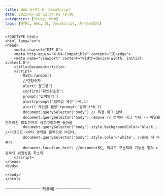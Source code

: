 ```yaml
---
title: Web 스터디-6. JavaScript
date: 2022-07-10 12:34:01 +9:00
categories: [Study, Web]
tags: [HTML, Web, 웹, JavaScript, 자바스크립트]
---
```


```
<!DOCTYPE html>
<html lang="en">
<head>
    <meta charset="UTF-8">
    <meta http-equiv="X-UA-Compatible" content="IE=edge">
    <meta name="viewport" content="width=device-width, initial-scale=1.0">
    <title>Document</title>
    <script>
        Math.random() 
        //랜덤숫자
        alert('경고창')
        confirm('확인취소창')
        prompt('입력받기')
        alert(prompt('입력값 계산')*0.1)
        alert('계산값 횔용'+prompt('결과')*0.1)
        document.querySelector('body') // 특정 태그 선택
        document.querySelector('body').remove // 선택된 태그 삭제 -> 파일을 건드리진 않았으므로 새로고침하면 돌아옴
        document.querySelector('body').style.backgroundColor='black'; //다크모드->바디 영역을 블랙으로 바꾼다.
        document.querySelector('body').style.color='white'; //폰트 색 바꾸기
        document.location.href; //document라는 객체로 구분되어 기능을 정의-> 중복의 위험성을 최소화
    </script>
</head>
<body>
    
</body>
</html>

```

ㅡㅡㅡㅡㅡㅡㅡㅡㅡ
적용예
ㅡㅡㅡㅡㅡㅡㅡㅡㅡ
<!DOCTYPE html>
<html lang="en">
<head>
    <meta charset="UTF-8">
    <meta http-equiv="X-UA-Compatible" content="IE=edge">
    <meta name="viewport" content="width=device-width, initial-scale=1.0">
    <title>Document</title>
    <script>
        Math.random() 
        //랜덤숫자
        alert('경고창')
        confirm('확인취소창')
        prompt('입력받기')
        alert(prompt('입력값 계산')*0.1)
        alert('계산값 횔용'+prompt('결과')*0.1)
        document.querySelector('body') // 특정 태그 선택
        document.querySelector('body').remove // 선택된 태그 삭제 -> 파일을 건드리진 않았으므로 새로고침하면 돌아옴
        document.querySelector('body').style.backgroundColor='black'; //다크모드->바디 영역을 블랙으로 바꾼다.
        document.querySelector('body').style.color='white'; //폰트 색 바꾸기
        document.location.href; //document라는 객체로 구분되어 기능을 정의-> 중복의 위험성을 최소화
    </script>
</head>
<body>
    
</body>
</html>
